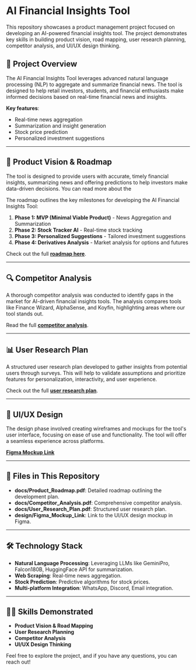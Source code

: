 # AI Financial Insights Tool

This repository showcases a product management project focused on developing an AI-powered financial insights tool. The project demonstrates key skills in building product vision, road mapping, user research planning, competitor analysis, and UI/UX design thinking.

## 📜 Project Overview

The AI Financial Insights Tool leverages advanced natural language processing (NLP) to aggregate and summarize financial news. The tool is designed to help retail investors, students, and financial enthusiasts make informed decisions based on real-time financial news and insights.

**Key features**:
- Real-time news aggregation
- Summarization and insight generation
- Stock price prediction
- Personalized investment suggestions

---

## 🚀 Product Vision & Roadmap

The tool is designed to provide users with accurate, timely financial insights, summarizing news and offering predictions to help investors make data-driven decisions. You can read more about the 

The roadmap outlines the key milestones for developing the AI Financial Insights Tool:
1. **Phase 1: MVP (Minimal Viable Product)** - News Aggregation and Summarization
2. **Phase 2: Stock Tracker AI** - Real-time stock tracking
3. **Phase 3: Personalized Suggestions** - Tailored investment suggestions
4. **Phase 4: Derivatives Analysis** - Market analysis for options and futures

Check out the full **[roadmap here](Roadmap.pdf)**.

---

## 🔍 Competitor Analysis

A thorough competitor analysis was conducted to identify gaps in the market for AI-driven financial insights tools. The analysis compares tools like Finance Wizard, AlphaSense, and Koyfin, highlighting areas where our tool stands out.

Read the full **[competitor analysis](competitor_analysis.pdf)**.

---

## 📊 User Research Plan

A structured user research plan developed to gather insights from potential users through surveys. This will help to validate assumptions and prioritize features for personalization, interactivity, and user experience.

Check out the full **[user research plan](user_research_plan.pdf)**.

---

## 🎨 UI/UX Design

The design phase involved creating wireframes and mockups for the tool's user interface, focusing on ease of use and functionality. The tool will offer a seamless experience across platforms.

**[Figma Mockup Link](https://www.figma.com/proto/i2Ij4my7gPzO3AgIUVT5HE/FIN-Ai-Mockup?node-id=1-2&node-type=canvas&t=EPVAAFmvq7woSS2d-1&scaling=min-zoom&content-scaling=fixed&page-id=0%3A1&starting-point-node-id=1%3A2)**

---

## 📂 Files in This Repository

- **docs/Product_Roadmap.pdf**: Detailed roadmap outlining the development plan.
- **docs/Competitor_Analysis.pdf**: Comprehensive competitor analysis.
- **docs/User_Research_Plan.pdf**: Structured user research plan.
- **design/Figma_Mockup_Link**: Link to the UI/UX design mockup in Figma.

---

## 🛠️ Technology Stack

- **Natural Language Processing**: Leveraging LLMs like GeminiPro, Falcon180B, HuggingFace API for summarization.
- **Web Scraping**: Real-time news aggregation.
- **Stock Prediction**: Predictive algorithms for stock prices.
- **Multi-platform Integration**: WhatsApp, Discord, Email integration.

---

## 👩‍💻 Skills Demonstrated

- **Product Vision & Road Mapping**
- **User Research Planning**
- **Competitor Analysis**
- **UI/UX Design Thinking**

Feel free to explore the project, and if you have any questions, you can reach out!
